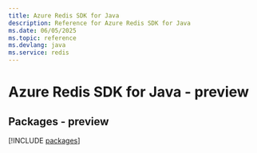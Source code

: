 ```yaml
---
title: Azure Redis SDK for Java
description: Reference for Azure Redis SDK for Java
ms.date: 06/05/2025
ms.topic: reference
ms.devlang: java
ms.service: redis
---
```

# Azure Redis SDK for Java - preview
## Packages - preview
[!INCLUDE [packages](redis-index.md)]